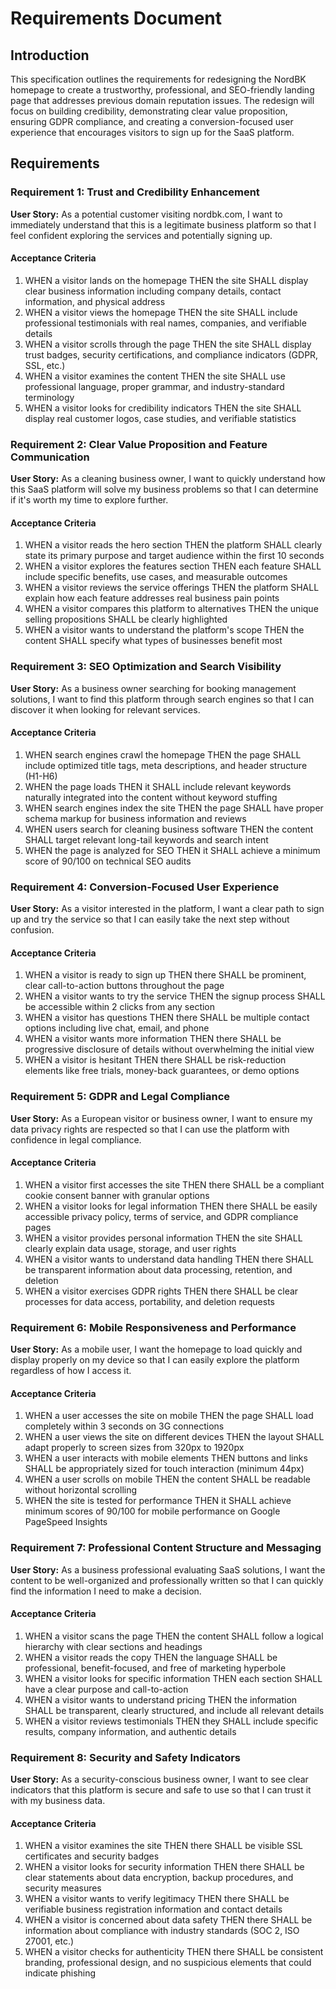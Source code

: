 # Requirements Document

## Introduction

This specification outlines the requirements for redesigning the NordBK homepage to create a trustworthy, professional, and SEO-friendly landing page that addresses previous domain reputation issues. The redesign will focus on building credibility, demonstrating clear value proposition, ensuring GDPR compliance, and creating a conversion-focused user experience that encourages visitors to sign up for the SaaS platform.

## Requirements

### Requirement 1: Trust and Credibility Enhancement

**User Story:** As a potential customer visiting nordbk.com, I want to immediately understand that this is a legitimate business platform so that I feel confident exploring the services and potentially signing up.

#### Acceptance Criteria

1. WHEN a visitor lands on the homepage THEN the site SHALL display clear business information including company details, contact information, and physical address
2. WHEN a visitor views the homepage THEN the site SHALL include professional testimonials with real names, companies, and verifiable details
3. WHEN a visitor scrolls through the page THEN the site SHALL display trust badges, security certifications, and compliance indicators (GDPR, SSL, etc.)
4. WHEN a visitor examines the content THEN the site SHALL use professional language, proper grammar, and industry-standard terminology
5. WHEN a visitor looks for credibility indicators THEN the site SHALL display real customer logos, case studies, and verifiable statistics

### Requirement 2: Clear Value Proposition and Feature Communication

**User Story:** As a cleaning business owner, I want to quickly understand how this SaaS platform will solve my business problems so that I can determine if it's worth my time to explore further.

#### Acceptance Criteria

1. WHEN a visitor reads the hero section THEN the platform SHALL clearly state its primary purpose and target audience within the first 10 seconds
2. WHEN a visitor explores the features section THEN each feature SHALL include specific benefits, use cases, and measurable outcomes
3. WHEN a visitor reviews the service offerings THEN the platform SHALL explain how each feature addresses real business pain points
4. WHEN a visitor compares this platform to alternatives THEN the unique selling propositions SHALL be clearly highlighted
5. WHEN a visitor wants to understand the platform's scope THEN the content SHALL specify what types of businesses benefit most

### Requirement 3: SEO Optimization and Search Visibility

**User Story:** As a business owner searching for booking management solutions, I want to find this platform through search engines so that I can discover it when looking for relevant services.

#### Acceptance Criteria

1. WHEN search engines crawl the homepage THEN the page SHALL include optimized title tags, meta descriptions, and header structure (H1-H6)
2. WHEN the page loads THEN it SHALL include relevant keywords naturally integrated into the content without keyword stuffing
3. WHEN search engines index the site THEN the page SHALL have proper schema markup for business information and reviews
4. WHEN users search for cleaning business software THEN the content SHALL target relevant long-tail keywords and search intent
5. WHEN the page is analyzed for SEO THEN it SHALL achieve a minimum score of 90/100 on technical SEO audits

### Requirement 4: Conversion-Focused User Experience

**User Story:** As a visitor interested in the platform, I want a clear path to sign up and try the service so that I can easily take the next step without confusion.

#### Acceptance Criteria

1. WHEN a visitor is ready to sign up THEN there SHALL be prominent, clear call-to-action buttons throughout the page
2. WHEN a visitor wants to try the service THEN the signup process SHALL be accessible within 2 clicks from any section
3. WHEN a visitor has questions THEN there SHALL be multiple contact options including live chat, email, and phone
4. WHEN a visitor wants more information THEN there SHALL be progressive disclosure of details without overwhelming the initial view
5. WHEN a visitor is hesitant THEN there SHALL be risk-reduction elements like free trials, money-back guarantees, or demo options

### Requirement 5: GDPR and Legal Compliance

**User Story:** As a European visitor or business owner, I want to ensure my data privacy rights are respected so that I can use the platform with confidence in legal compliance.

#### Acceptance Criteria

1. WHEN a visitor first accesses the site THEN there SHALL be a compliant cookie consent banner with granular options
2. WHEN a visitor looks for legal information THEN there SHALL be easily accessible privacy policy, terms of service, and GDPR compliance pages
3. WHEN a visitor provides personal information THEN the site SHALL clearly explain data usage, storage, and user rights
4. WHEN a visitor wants to understand data handling THEN there SHALL be transparent information about data processing, retention, and deletion
5. WHEN a visitor exercises GDPR rights THEN there SHALL be clear processes for data access, portability, and deletion requests

### Requirement 6: Mobile Responsiveness and Performance

**User Story:** As a mobile user, I want the homepage to load quickly and display properly on my device so that I can easily explore the platform regardless of how I access it.

#### Acceptance Criteria

1. WHEN a user accesses the site on mobile THEN the page SHALL load completely within 3 seconds on 3G connections
2. WHEN a user views the site on different devices THEN the layout SHALL adapt properly to screen sizes from 320px to 1920px
3. WHEN a user interacts with mobile elements THEN buttons and links SHALL be appropriately sized for touch interaction (minimum 44px)
4. WHEN a user scrolls on mobile THEN the content SHALL be readable without horizontal scrolling
5. WHEN the site is tested for performance THEN it SHALL achieve minimum scores of 90/100 for mobile performance on Google PageSpeed Insights

### Requirement 7: Professional Content Structure and Messaging

**User Story:** As a business professional evaluating SaaS solutions, I want the content to be well-organized and professionally written so that I can quickly find the information I need to make a decision.

#### Acceptance Criteria

1. WHEN a visitor scans the page THEN the content SHALL follow a logical hierarchy with clear sections and headings
2. WHEN a visitor reads the copy THEN the language SHALL be professional, benefit-focused, and free of marketing hyperbole
3. WHEN a visitor looks for specific information THEN each section SHALL have a clear purpose and call-to-action
4. WHEN a visitor wants to understand pricing THEN the information SHALL be transparent, clearly structured, and include all relevant details
5. WHEN a visitor reviews testimonials THEN they SHALL include specific results, company information, and authentic details

### Requirement 8: Security and Safety Indicators

**User Story:** As a security-conscious business owner, I want to see clear indicators that this platform is secure and safe to use so that I can trust it with my business data.

#### Acceptance Criteria

1. WHEN a visitor examines the site THEN there SHALL be visible SSL certificates and security badges
2. WHEN a visitor looks for security information THEN there SHALL be clear statements about data encryption, backup procedures, and security measures
3. WHEN a visitor wants to verify legitimacy THEN there SHALL be verifiable business registration information and contact details
4. WHEN a visitor is concerned about data safety THEN there SHALL be information about compliance with industry standards (SOC 2, ISO 27001, etc.)
5. WHEN a visitor checks for authenticity THEN there SHALL be consistent branding, professional design, and no suspicious elements that could indicate phishing